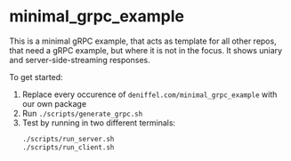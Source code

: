 minimal_grpc_example
====================

This is a minimal gRPC example, that acts as template for all
other repos, that need a gRPC example, but where it is not in 
the focus. It shows uniary and server-side-streaming responses.

To get started:

1. Replace every occurence of `deniffel.com/minimal_grpc_example` 
   with our own package
2. Run `./scripts/generate_grpc.sh` 
3. Test by running in two different terminals:
   ```bash
   ./scripts/run_server.sh
   ./scripts/run_client.sh
   ```